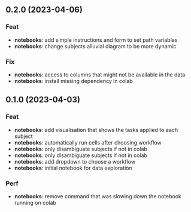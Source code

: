 ## 0.2.0 (2023-04-06)

### Feat

- **notebooks**: add simple instructions and form to set path variables
- **notebooks**: change subjects alluvial diagram to be more dynamic

### Fix

- **notebooks**: access to columns that might not be available in the data
- **notebooks**: install missing dependency in colab

## 0.1.0 (2023-04-03)

### Feat

- **notebooks**: add visualisation that shows the tasks applied to each subject
- **notebooks**: automatically run cells after choosing workflow
- **notebooks**: only disambiguate subjects if not in colab
- **notebooks**: only disambiguate subjects if not in colab
- **notebooks**: add dropdown to choose a workflow
- **notebooks**: initial notebook for data exploration

### Perf

- **notebooks**: remove command that was slowing down the notebook running on colab
